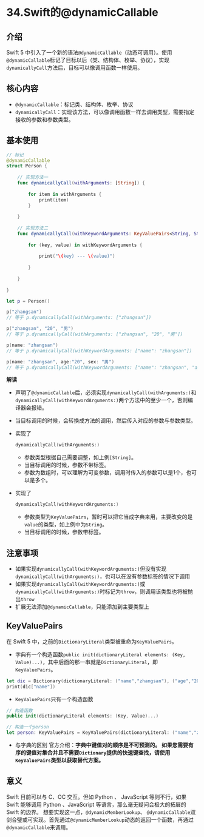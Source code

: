 # 34.Swift的@dynamicCallable

## 介绍

Swift 5 中引入了一个新的语法`@dynamicCallable`（动态可调用）。使用`@dynamicCallable`标记了目标以后（类、结构体、枚举、协议），实现`dynamicallyCall`方法后，目标可以像调用函数一样使用。

## 核心内容

- `@dynamicCallable`：标记类、结构体、枚举、协议
- `dynamicallyCall`：实现该方法，可以像调用函数一样去调用类型，需要指定接收的参数和参数类型。

## 基本使用

```swift
// 标记
@dynamicCallable
struct Person {
    
    // 实现方法一
    func dynamicallyCall(withArguments: [String]) {
        
        for item in withArguments {
            print(item)
        }
        
    }
    
    // 实现方法二
    func dynamicallyCall(withKeywordArguments: KeyValuePairs<String, String>){
        
        for (key, value) in withKeywordArguments {
            
            print("\(key) --- \(value)")
            
        }
        
    }
    
}

let p = Person()

p("zhangsan")
// 等于 p.dynamicallyCall(withArguments: ["zhangsan"])

p("zhangsan", "20", "男")
// 等于 p.dynamicallyCall(withArguments: ["zhangsan", "20", "男"])

p(name: "zhangsan")
// 等于 p.dynamicallyCall(withKeywordArguments: ["name": "zhangsan"])

p(name: "zhangsan", age:"20", sex: "男")
// 等于 p.dynamicallyCall(withKeywordArguments: ["name": "zhangsan", "age": "20", "sex": "男"])
```

**解读**

- 声明了`@dynamicCallable`后，必须实现`dynamicallyCall(withArguments:)`和`dynamicallyCall(withKeywordArguments:)`两个方法中的至少一个，否则编译器会报错。

- 当目标调用的时候，会转换成方法的调用，然后传入对应的参数与参数类型。

- 实现了

  ```swift
  dynamicallyCall(withArguments:)
  ```

  - 参数类型根据自己需要调整，如上例`[String]`。
  - 当目标调用的时候，参数不带标签。
  - 参数为数组时，可以理解为可变参数，调用时传入的参数可以是1个，也可以是多个。

- 实现了

  ```swift
  dynamicallyCall(withKeywordArguments:)
  ```

  - 参数类型为`KeyValuePairs`，暂时可以把它当成字典来用，主要改变的是`value`的类型，如上例中为`String`。
  - 当目标调用的时候，参数带标签。

## 注意事项

- 如果实现`dynamicallyCall(withKeywordArguments:)`但没有实现`dynamicallyCall(withArguments:)`，也可以在没有参数标签的情况下调用
- 如果实现`dynamicallyCall(withKeywordArguments:)`或`dynamicallyCall(withArguments:)`时标记为`throw`，则调用该类型也将被抛出`throw`
- 扩展无法添加`@dynamicCallable`，只能添加到主要类型上

## KeyValuePairs

在 Swift 5 中，之前的`DictionaryLiteral`类型被重命为`KeyValuePairs`。

- 字典有一个构造函数`public init(dictionaryLiteral elements: (Key, Value)...)`，其中后面的那一串就是`DictionaryLiteral`，即`KeyValuePairs`。

```swift
let dic = Dictionary(dictionaryLiteral: ("name","zhangsan"), ("age","20"),("sex","男"))
print(dic["name"])
```

- `KeyValuePairs`只有一个构造函数

```swift
// 构造函数
public init(dictionaryLiteral elements: (Key, Value)...)

// 构造一个person
let person: KeyValuePairs = KeyValuePairs(dictionaryLiteral: ("name","zhangsan"), ("age","20"),("sex","男"))
```

- 与字典的区别
   官方介绍：**字典中键值对的顺序是不可预测的。 如果您需要有序的键值对集合并且不需要`Dictionary`提供的快速键查找，请使用`KeyValuePairs`类型以获取替代方案。**

## 意义

Swift 目前可以与 C、OC 交互。但如 Python 、 JavaScript 等则不行，如果 Swift 能够调用 Python 、JavaScript 等语言，那么毫无疑问会极大的拓展的 Swift 的边界。
 想要实现这一点，`@dynamicMemberLookup`、 `@dynamicCallable`双剑合璧或可实现。首先通过`@dynamicMemberLookup`动态的返回一个函数，再通过`@dynamicCallable`来调用。